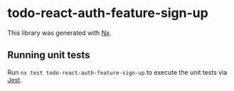 # todo-react-auth-feature-sign-up

This library was generated with [Nx](https://nx.dev).

## Running unit tests

Run `nx test todo-react-auth-feature-sign-up` to execute the unit tests via [Jest](https://jestjs.io).
